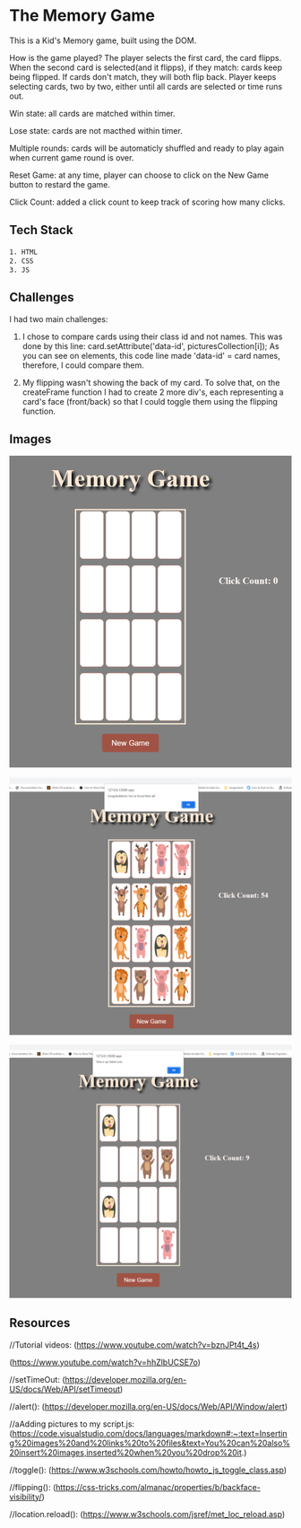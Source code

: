 # The Memory Game
This is a Kid's Memory game, built using the DOM.

How is the game played?
The player selects the first card, the card flipps. When the second card is selected(and it flipps), if they match: cards keep being flipped. If cards don't match, they will both flip back. Player keeps selecting cards, two by two, either until all cards are selected or time runs out.

Win state: all cards are matched within timer.

Lose state: cards are not macthed within timer.

Multiple rounds: cards will be automaticly shuffled and ready to play again when current game round is over.

Reset Game: at any time, player can choose to click on the New Game button to restard the game.

Click Count: added a click count to keep track of scoring how many clicks. 

## Tech Stack
    1. HTML
    2. CSS
    3. JS

## Challenges
I had two main challenges:
1. I chose to compare cards using their class id and not names. This was done by this line: card.setAttribute('data-id', picturesCollection[i]);
As you can see on elements, this code line made 'data-id' = card names, therefore, I could compare them.

2. My flipping wasn't showing the back of my card. To solve that, on the createFrame function I had to create 2 more div's, each representing a card's face (front/back) so that I could toggle them using the flipping function.

## Images
![alt text](Images/GameSartScreen.png "Memory Game Start Screen")

![alt text](Images/Win_State.png "Win State Screen")

![alt text](Images/Lose_State.png "Lose State Screen")

## Resources

//Tutorial videos: 
(https://www.youtube.com/watch?v=bznJPt4t_4s)

(https://www.youtube.com/watch?v=hhZlbUCSE7o)

//setTimeOut: 
(https://developer.mozilla.org/en-US/docs/Web/API/setTimeout)

//alert():
(https://developer.mozilla.org/en-US/docs/Web/API/Window/alert)

//aAdding pictures to my script.js:
(https://code.visualstudio.com/docs/languages/markdown#:~:text=Inserting%20images%20and%20links%20to%20files&text=You%20can%20also%20insert%20images,inserted%20when%20you%20drop%20it.)

//toggle():
(https://www.w3schools.com/howto/howto_js_toggle_class.asp)

//flipping():
(https://css-tricks.com/almanac/properties/b/backface-visibility/)

//location.reload():
(https://www.w3schools.com/jsref/met_loc_reload.asp)